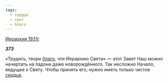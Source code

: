 ```yaml
---
tags:
  - сердце
  - свет
  - благо
---
```

[Иерархия 1931г](https://127.0.0.1:4002/agni/1931)

___373___

«Трудись, твори [благо](../../../tags/#благо), чти Иерархию Света» — этот Завет Наш можно начертать на ладони даже новорождённого. Так несложно Начало, ведущее к Свету. Чтобы принять его, нужно иметь только чистое [сердце](../../../tags/#сердце).   

